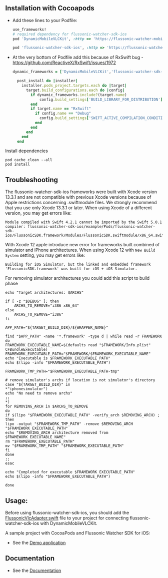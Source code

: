 ## Installation with Cocoapods

- Add these lines to your Podfile:

  ```ruby
  use_frameworks!
  # required dependency for flussonic-watcher-sdk-ios
  pod 'DynamicMobileVLCKit', :http => 'https://flussonic-watcher-mobile-sdk.s3.eu-central-1.amazonaws.com/ios/DynamicMobileVLCKit/release/3.3.13/DynamicMobileVLCKit.zip'

  pod 'flussonic-watcher-sdk-ios', :http => 'https://flussonic-watcher-mobile-sdk.s3.eu-central-1.amazonaws.com/ios/watcher-sdk/release/2.10.3/FlussonicSDK.zip'
  ```

- At the very bottom of Podfile add this because of RxSwift bug - https://github.com/ReactiveX/RxSwift/issues/1972
  ```ruby
  dynamic_frameworks = ['DynamicMobileVLCKit','flussonic-watcher-sdk-ios', 'Alamofire', 'Async', 'Moya', 'RxRelay', 'RxCocoa', 'RxSwift', 'SwiftyXMLParser', 'TrueTime']

    post_install do |installer|
      installer.pods_project.targets.each do |target|
        target.build_configurations.each do |config|
          if dynamic_frameworks.include?(target.name)
              config.build_settings['BUILD_LIBRARY_FOR_DISTRIBUTION'] = 'YES'
          end
          if target.name == "RxSwift"
            if config.name == "Debug"
              config.build_settings['SWIFT_ACTIVE_COMPILATION_CONDITIONS'] = []
            end
          end
        end
      end
    end
  ```

Install dependencies

```
pod cache clean --all
pod install
```

## Troubleshooting

The flussonic-watcher-sdk-ios frameworks were built with Xcode version 13.3.1 and are not compatible with previous Xcode versions because of Apple restrictions concerning .swiftmodule files. We strongly recommend that you use only Xcode 13.3.1 or later. When using Xcode of a different version, you may get errors like:

```
Module compiled with Swift 4.2.1 cannot be imported by the Swift 5.0.1 compiler: flussonic-watcher-sdk-ios/example/Pods/flussonic-watcher-sdk-ios/FlussonicSDK.framework/Modules/FlussonicSDK.swiftmodule/x86_64.swiftmodule
```

With Xcode 12 apple introduce new error for frameworks built combined of simulator and iPhone architectures.
When using Xcode 12 with `New Build System` setting, you may get errors like:

```
Building for iOS Simulator, but the linked and embedded framework 'FlussonicSDK.framework' was built for iOS + iOS Simulator.
```

For removing simulator architectures you could add this script to build phase

```
echo "Target architectures: $ARCHS"

if [ -z "$DEBUG" ]; then
    ARCHS_TO_REMOVE="i386 x86_64"
else
    ARCHS_TO_REMOVE="i386"
fi

APP_PATH="${TARGET_BUILD_DIR}/${WRAPPER_NAME}"

find "$APP_PATH" -name '*.framework' -type d | while read -r FRAMEWORK
do
FRAMEWORK_EXECUTABLE_NAME=$(defaults read "$FRAMEWORK/Info.plist" CFBundleExecutable)
FRAMEWORK_EXECUTABLE_PATH="$FRAMEWORK/$FRAMEWORK_EXECUTABLE_NAME"
echo "Executable is $FRAMEWORK_EXECUTABLE_PATH"
echo $(lipo -info "$FRAMEWORK_EXECUTABLE_PATH")

FRAMEWORK_TMP_PATH="$FRAMEWORK_EXECUTABLE_PATH-tmp"

# remove simulator's archs if location is not simulator's directory
case "${TARGET_BUILD_DIR}" in
*"iphonesimulator")
echo "No need to remove archs"
;;
*)
for REMOVING_ARCH in $ARCHS_TO_REMOVE
do
if $(lipo "$FRAMEWORK_EXECUTABLE_PATH" -verify_arch $REMOVING_ARCH) ; then
lipo -output "$FRAMEWORK_TMP_PATH" -remove $REMOVING_ARCH "$FRAMEWORK_EXECUTABLE_PATH"
echo "$REMOVING_ARCH architecture removed from $FRAMEWORK_EXECUTABLE_NAME"
rm "$FRAMEWORK_EXECUTABLE_PATH"
mv "$FRAMEWORK_TMP_PATH" "$FRAMEWORK_EXECUTABLE_PATH"
fi
done
;;
esac

echo "Completed for executable $FRAMEWORK_EXECUTABLE_PATH"
echo $(lipo -info "$FRAMEWORK_EXECUTABLE_PATH")

done

```

## Usage:

Before using flussonic-watcher-sdk-ios, you should add the [FlussonicVlcAdapter.swift](https://github.com/flussonic/flussonic-watcher-sdk-ios/tree/master/FlussonicVlcAdapter.swift) file to your project for connecting flussonic-watcher-sdk-ios with DynamicMobileVLCKit.

A sample project with CocoaPods and Flussonic Watcher SDK for iOS:

- See the [Demo application](https://github.com/flussonic/flussonic-watcher-sdk-ios/tree/master/example)

## Documentation

- See the [Documentation](https://flussonic.com/doc/watcher/sdk-ios/integration-of-flussonic-watcher-sdk-into-apps-for-ios)
